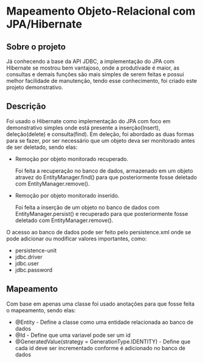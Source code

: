 # Mapeamento Objeto-Relacional com JPA/Hibernate

## Sobre o projeto
Já conhecendo a base da API JDBC, a implementação do JPA com Hibernate se mostrou bem vantajoso, onde a produtivade é maior, as consultas e demais funções
são mais simples de serem feitas e possui melhor facilidade de manutenção, tendo esse conhecimento, foi criado este projeto demonstrativo.

## Descrição
Foi usado o Hibernate como implementação do JPA com foco em demonstrativo simples onde está presente a inserção(Insert), deleção(delete) e consulta(find).
Em deleção, foi abordado as duas formas para se fazer, por ser necessário que um objeto deva ser monitorado antes de ser deletado, sendo elas:
- Remoção por objeto monitorado recuperado.
  
  Foi feita a recuperação no banco de dados, armazenado em um objeto atravez do EntityManager.find() para que posteriormente fosse deletado com EntityManager.remove().

- Remoção por objeto monitorado inserido.

  Foi feita a inserção de um objeto no banco de dados com EntityManager.persist() e recuperado para que posteriormente fosse deletado com EntityManager.remove().

O acesso ao banco de dados pode ser feito pelo persistence.xml onde se pode adicionar ou modificar valores importantes, como:
- persistence-unit
- jdbc.driver
- jdbc.user
- jdbc.password

## Mapeamento 
Com base em apenas uma classe foi usado anotações para que fosse feita o mapeamento, sendo elas:
- @Entity - Define a classe como uma entidade relacionada ao banco de dados
- @Id - Define que uma variavel pode ser um id
- @GeneratedValue(strategy = GenerationType.IDENTITY) - Define que cada id deve ser incrementado conforme é adicionado no banco de dados
